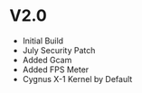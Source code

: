 # V2.0
- Initial Build
- July Security Patch
- Added Gcam
- Added FPS Meter
- Cygnus X-1 Kernel by Default